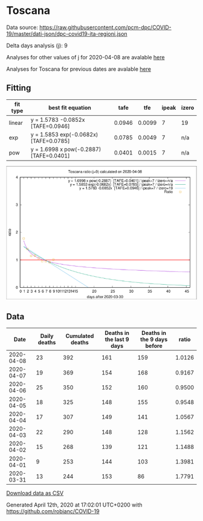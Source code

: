 # Toscana

Data source: https://raw.githubusercontent.com/pcm-dpc/COVID-19/master/dati-json/dpc-covid19-ita-regioni.json

Delta days analysis (j): 9

Analyses for other values of j for 2020-04-08 are avalable [here](../2020-04-08/README.md)

Analyses for Toscana for previous dates are avalable [here](../README.md)

## Fitting 
|fit type|best fit equation|tafe|tfe|ipeak|izero|
|-------|-----|--------|------|---|---|
|linear|y = 1.5783 -0.0852x  [TAFE=0.0946]|0.0946|0.0099|7|19|
|exp|y = 1.5853 exp(-0.0682x)  [TAFE=0.0785]|0.0785|0.0049|7|n/a|
|pow|y = 1.6998 x pow(-0.2887)  [TAFE=0.0401]|0.0401|0.0015|7|n/a|

![Plot](COVID-19_toscana_j9_2020-04-08.png)

## Data
|Date|Daily deaths|Cumulated deaths|Deaths in the last 9 days|Deaths in the 9 days before|ratio|
|----|----------|-----------|-------|--------------------|-----|
|2020-04-08|23|392|161|159|1.0126|
|2020-04-07|19|369|154|168|0.9167|
|2020-04-06|25|350|152|160|0.9500|
|2020-04-05|18|325|148|155|0.9548|
|2020-04-04|17|307|149|141|1.0567|
|2020-04-03|22|290|148|128|1.1562|
|2020-04-02|15|268|139|121|1.1488|
|2020-04-01|9|253|144|103|1.3981|
|2020-03-31|13|244|153|86|1.7791|

[Download data as CSV](COVID-19_toscana_j9_2020-04-08.csv)

Generated April 12th, 2020 at 17:02:01 UTC+0200 with https://github.com/robianc/COVID-19
